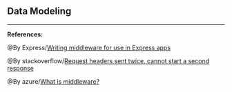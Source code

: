 ## **Data Modeling**




-----------------------------------------------

**References:**

@By Express/[Writing middleware for use in Express apps](https://dzone.com/articles/20-benefits-of-test-driven-development)

@By stackoverflow/[Request headers sent twice, cannot start a second response](https://stackoverflow.com/questions/7042340/error-cant-set-headers-after-they-are-sent-to-the-client?rq=1)

@By azure/[What is middleware?](https://azure.microsoft.com/en-us/overview/what-is-middleware/)